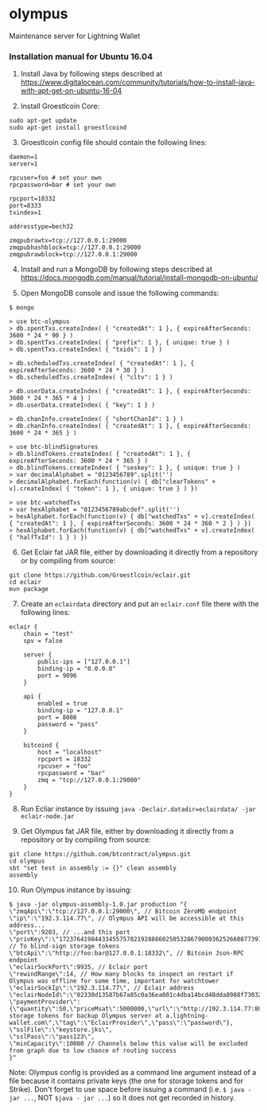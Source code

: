 # olympus
Maintenance server for Lightning Wallet

### Installation manual for Ubuntu 16.04

1. Install Java by following steps described at https://www.digitalocean.com/community/tutorials/how-to-install-java-with-apt-get-on-ubuntu-16-04

2. Install Groestlcoin Core:
```
sudo apt-get update  
sudo apt-get install groestlcoind
```

3. Groestlcoin config file should contain the following lines: 
```
daemon=1
server=1

rpcuser=foo # set your own
rpcpassword=bar # set your own

rpcport=18332
port=8333
txindex=1

addresstype=bech32

zmqpubrawtx=tcp://127.0.0.1:29000
zmqpubhashblock=tcp://127.0.0.1:29000
zmqpubrawblock=tcp://127.0.0.1:29000
```

4. Install and run a MongoDB by following steps described at https://docs.mongodb.com/manual/tutorial/install-mongodb-on-ubuntu/

5. Open MongoDB console and issue the following commands:
```
$ mongo

> use btc-olympus
> db.spentTxs.createIndex( { "createdAt": 1 }, { expireAfterSeconds: 3600 * 24 * 90 } )
> db.spentTxs.createIndex( { "prefix": 1 }, { unique: true } )
> db.spentTxs.createIndex( { "txids": 1 } )

> db.scheduledTxs.createIndex( { "createdAt": 1 }, { expireAfterSeconds: 3600 * 24 * 30 } )
> db.scheduledTxs.createIndex( { "cltv": 1 } )

> db.userData.createIndex( { "createdAt": 1 }, { expireAfterSeconds: 3600 * 24 * 365 * 4 } )
> db.userData.createIndex( { "key": 1 } )

> db.chanInfo.createIndex( { "shortChanId": 1 } )
> db.chanInfo.createIndex( { "createdAt": 1 }, { expireAfterSeconds: 3600 * 24 * 365 } )

> use btc-blindSignatures
> db.blindTokens.createIndex( { "createdAt": 1 }, { expireAfterSeconds: 3600 * 24 * 365 } )
> db.blindTokens.createIndex( { "seskey": 1 }, { unique: true } )
> var decimalAlphabet = "0123456789".split('')
> decimalAlphabet.forEach(function(v) { db["clearTokens" + v].createIndex( { "token": 1 }, { unique: true } ) })

> use btc-watchedTxs
> var hexAlphabet = "0123456789abcdef".split('')
> hexAlphabet.forEach(function(v) { db["watchedTxs" + v].createIndex( { "createdAt": 1 }, { expireAfterSeconds: 3600 * 24 * 360 * 2 } ) })
> hexAlphabet.forEach(function(v) { db["watchedTxs" + v].createIndex( { "halfTxId": 1 } ) })
```

6. Get Eclair fat JAR file, either by downloading it directly from a repository or by compiling from source:  
```
git clone https://github.com/Groestlcoin/eclair.git  
cd eclair  
mvn package  
```

7. Create an `eclairdata` directory and put an `eclair.conf` file there with the following lines:
```
eclair {
	chain = "test"
	spv = false

	server {
		public-ips = ["127.0.0.1"]
		binding-ip = "0.0.0.0"
		port = 9096
	}

	api {
		enabled = true
		binding-ip = "127.0.0.1"
		port = 8086
		password = "pass"
	}

	bitcoind {
		host = "localhost"
		rpcport = 18332
		rpcuser = "foo"
		rpcpassword = "bar"
		zmq = "tcp://127.0.0.1:29000"
	}
}

```

8. Run Ecliar instance by issuing `java -Declair.datadir=eclairdata/ -jar eclair-node.jar`

9. Get Olympus fat JAR file, either by downloading it directly from a repository or by compiling from source: 
```
git clone https://github.com/btcontract/olympus.git  
cd olympus  
sbt "set test in assembly := {}" clean assembly
assembly  
```

10. Run Olympus instance by issuing:
```
$ java -jar olympus-assembly-1.0.jar production "{
\"zmqApi\":\"tcp://127.0.0.1:29000\", // Bitcoin ZeroMQ endpoint
\"ip\":\"192.3.114.77\", // Olympus API will be accessible at this address...
\"port\":9203, // ...and this port
\"privKey\":\"17237641984433455757821928886025053286790003625266087739786982589470995742521\", // To blind-sign storage tokens
\"btcApi\":\"http://foo:bar@127.0.0.1:18332\", // Bitcoin Json-RPC endpoint
\"eclairSockPort\":9935, // Eclair port
\"rewindRange\":14, // How many blocks to inspect on restart if Olympus was offline for some time, important for watchtower
\"eclairSockIp\":\"192.3.114.77\", // Eclair address
\"eclairNodeId\":\"02330d13587b67a85c0a36ea001c4dba14bcd48dda8988f7303275b040bffb6abd\",
\"paymentProvider\":{\"quantity\":50,\"priceMsat\":5000000,\"url\":\"http://192.3.114.77:8089\",\"description\":\"50 storage tokens for backup Olympus server at a.lightning-wallet.com\",\"tag\":\"EclairProvider\",\"pass\":\"password\"},
\"sslFile\":\"keystore.jks\",
\"sslPass\":\"pass123\",
\"minCapacity\":10000 // Channels below this value will be excluded from graph due to low chance of routing success
}"
```

Note: Olympus config is provided as a command line argument instead of a file because it contains private keys (the one for storage tokens and for Strike). Don't forget to use space before issuing a command (i.e. `$ java -jar ...`, NOT `$java - jar ...`) so it does not get recorded in history.
